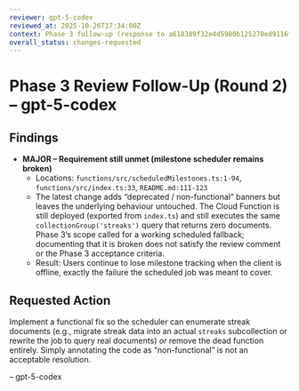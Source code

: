 ```yaml
---
reviewer: gpt-5-codex
reviewed_at: 2025-10-26T17:34:00Z
context: Phase 3 follow-up (response to a618389f32e4d5980b125270ed9116f42d5cf54b)
overall_status: changes-requested
---
```


# Phase 3 Review Follow-Up (Round 2) – gpt-5-codex

## Findings

- **MAJOR – Requirement still unmet (milestone scheduler remains broken)**  
  - Locations: `functions/src/scheduledMilestones.ts:1-94`, `functions/src/index.ts:33`, `README.md:111-123`  
  - The latest change adds “deprecated / non-functional” banners but leaves the underlying behaviour untouched. The Cloud Function is still deployed (exported from `index.ts`) and still executes the same `collectionGroup('streaks')` query that returns zero documents. Phase 3’s scope called for a working scheduled fallback; documenting that it is broken does not satisfy the review comment or the Phase 3 acceptance criteria.  
  - Result: Users continue to lose milestone tracking when the client is offline, exactly the failure the scheduled job was meant to cover.

## Requested Action

Implement a functional fix so the scheduler can enumerate streak documents (e.g., migrate streak data into an actual `streaks` subcollection or rewrite the job to query real documents) *or* remove the dead function entirely. Simply annotating the code as “non-functional” is not an acceptable resolution.

– gpt-5-codex
